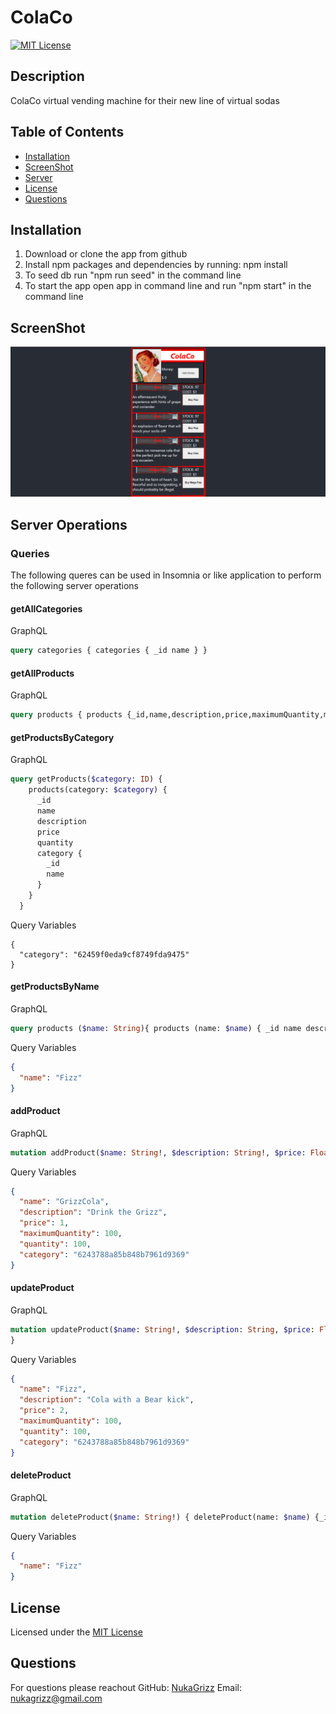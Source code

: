 # ColaCo

[![MIT License](https://img.shields.io/badge/License-MIT-blue)](https://choosealicense.com/licenses/mit/)
  
  ## Description
  ColaCo virtual vending machine for their new line of virtual sodas
  
  
  ## Table of Contents
  * [Installation](#Installation)
  * [ScreenShot](#ScreenShot)
  * [Server](#Server)
  * [License](#License)
  * [Questions](#Questions)
  
  ## Installation
  1. Download or clone the app from github
  2. Install npm packages and dependencies by running: npm install
  4. To seed db run "npm run seed" in the command line
  3. To start the app open app in command line and run "npm start" in the command line

  ## ScreenShot
  
  ![Screenshot](./client/public/Screenshot.png)


  ## Server Operations
  ### Queries

  The following queres can be used in Insomnia or like application to perform the following server operations

  #### getAllCategories

  GraphQL
  ```GraphQL
  query categories { categories { _id name } }
  ```

  #### getAllProducts

  GraphQL
  ```GraphQL
  query products { products {_id,name,description,price,maximumQuantity,maximumQuantity,category{_id,name}} }
  ```

  #### getProductsByCategory

  GraphQL
  ```GraphQL
  query getProducts($category: ID) {
      products(category: $category) {
        _id
        name
        description
        price
        quantity
        category {
          _id
          name
        }
      }
    }
  ```

  Query Variables
  ```
  {
    "category": "62459f0eda9cf8749fda9475"
  }
  ```

  #### getProductsByName

  GraphQL
  ```GraphQL
  query products ($name: String){ products (name: $name) { _id name description price maximumQuantity quantity category{_id name} } }
  ```

  Query Variables
  ```JSON
  {
    "name": "Fizz"
  }
  ```
  #### addProduct

  GraphQL
  ```GraphQL
  mutation addProduct($name: String!, $description: String!, $price: Float!, $maximumQuantity: Int!, $quantity: Int!, $category: ID!) { addProduct(name: $name, description: $description, price: $price, maximumQuantity: $maximumQuantity, quantity: $quantity, category: $category) {_id,name,description,price,maximumQuantity,maximumQuantity,category{_id,name}}}
  ```

  Query Variables
  ```JSON
  {
    "name": "GrizzCola",
    "description": "Drink the Grizz",
    "price": 1,
    "maximumQuantity": 100,
    "quantity": 100,
    "category": "6243788a85b848b7961d9369"
  }
  ```

  #### updateProduct

  GraphQL
  ```GraphQL
  mutation updateProduct($name: String!, $description: String, $price: Float, $maximumQuantity: Int, $quantity: Int, $category: ID) { updateProduct(name: $name, description: $description, price: $price, maximumQuantity: $maximumQuantity, quantity: $quantity, category: $category) {_id,name,description,price,maximumQuantity,maximumQuantity,category{_id,name}}
  }
  ```

  Query Variables
  ```JSON
  {
    "name": "Fizz",
    "description": "Cola with a Bear kick",
    "price": 2,
    "maximumQuantity": 100,
    "quantity": 100,
    "category": "6243788a85b848b7961d9369"
  }
  ```

  #### deleteProduct

  GraphQL
  ```GraphQL
  mutation deleteProduct($name: String!) { deleteProduct(name: $name) {_id,name,description,price,maximumQuantity,maximumQuantity,category{_id,name}}}
  ```

  Query Variables
  ```JSON
  {
    "name": "Fizz"
  }
  ```
  
  ## License
  Licensed under the [MIT License](https://choosealicense.com/licenses/mit/)
  
  ## Questions
  For questions please reachout
  GitHub: [NukaGrizz](https://github.com/NukaGrizz)
  Email: nukagrizz@gmail.com